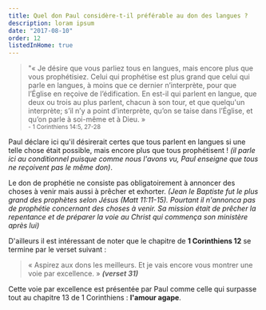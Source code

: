 ```yaml
---
title: Quel don Paul considère-t-il préférable au don des langues ?
description: loram ipsum
date: "2017-08-10"
order: 12
listedInHome: true
---
```


> "« Je désire que vous parliez tous en langues, mais encore plus que vous prophétisiez. Celui qui prophétise est plus grand que celui qui parle en langues, à moins que ce dernier n’interprète, pour que l’Église en reçoive de l’édification. En est-il qui parlent en langue, que deux ou trois au plus parlent, chacun à son tour, et que quelqu'un interprète; s’il n’y a point d’interprète, qu’on se taise dans l’Église, et qu’on parle à soi-même et à Dieu. » <br> <small>- 1 Corinthiens 14:5‭, ‬27-28</small>

Paul déclare ici qu'il désirerait certes que tous parlent en langues si une telle chose était possible, mais encore plus que tous prophétisent ! _(il parle ici au conditionnel puisque comme nous l'avons vu, Paul enseigne que tous ne reçoivent pas le même don)_.

Le don de prophétie ne consiste pas obligatoirement à annoncer des choses à venir mais aussi à prêcher et exhorter. _(Jean le Baptiste fut le plus grand des prophètes selon Jésus (Matt 11:11-15). Pourtant il n'annonca pas de prophétie concernant des choses à venir. Sa mission était de prêcher la repentance et de préparer la voie au Christ qui commença son ministère après lui)_

D'ailleurs il est intéressant de noter que le chapitre de **1 Corinthiens 12** se termine par le verset suivant :

> « Aspirez aux dons les meilleurs. Et je vais encore vous montrer une voie par excellence. » **_(verset 31)_**  

Cette voie par excellence est présentée par Paul comme celle qui surpasse tout au chapitre 13 de 1 Corinthiens : **l'amour agape**.